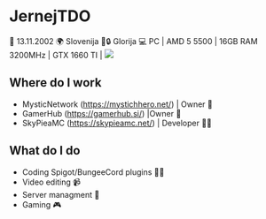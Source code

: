 # JernejTDO 
📅 13.11.2002
🌍 Slovenija
💖🔒 Glorija
💻 PC | AMD 5 5500 | 16GB RAM 3200MHz | GTX 1660 TI |
![](https://freetwitchemotes.com/wp-content/uploads/2021/02/Hi-Anime-Twitch-Emotes.png)
## Where do I work
- MysticNetwork (https://mystichhero.net/) | Owner 👑
- GamerHub (https://gamerhub.si/) |Owner 👑
- SkyPieaMC (https://skypieamc.net/) | Developer 👨‍💻

## What do I do
- Coding Spigot/BungeeCord plugins 👨‍💻
- Video editing 📹
- Server managment 📁
- Gaming 🎮
